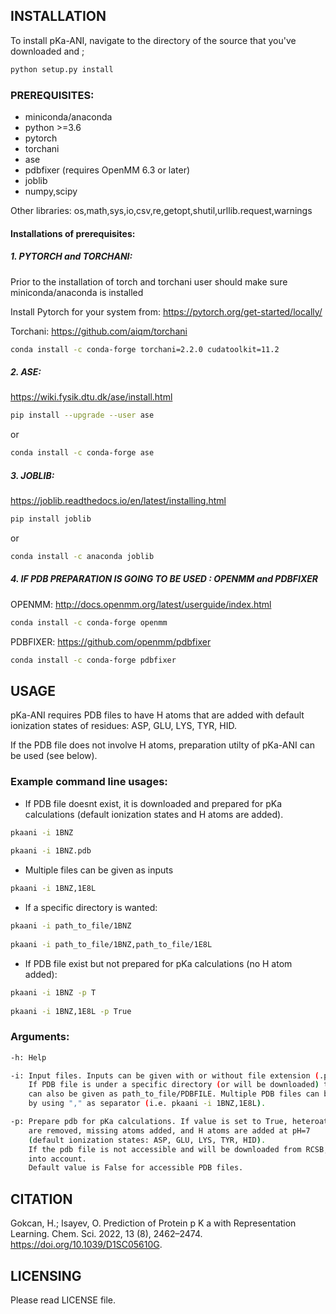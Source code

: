## INSTALLATION

To install pKa-ANI, navigate to the directory of the source that you've downloaded and ;
   
```bash     
python setup.py install
```

### **PREREQUISITES:**

* miniconda/anaconda
* python >=3.6
* pytorch
* torchani
* ase
* pdbfixer (requires OpenMM 6.3 or later)
* joblib
* numpy,scipy

Other libraries: os,math,sys,io,csv,re,getopt,shutil,urllib.request,warnings 

#### Installations of prerequisites: 

##### **1. PYTORCH and TORCHANI:**

Prior to the installation of torch and torchani user should make sure miniconda/anaconda is installed

Install Pytorch for your system from: https://pytorch.org/get-started/locally/

Torchani: https://github.com/aiqm/torchani

```bash
conda install -c conda-forge torchani=2.2.0 cudatoolkit=11.2
```

##### **2. ASE:**

https://wiki.fysik.dtu.dk/ase/install.html

```bash
pip install --upgrade --user ase
```

or

```bash
conda install -c conda-forge ase
```

##### **3. JOBLIB:**

https://joblib.readthedocs.io/en/latest/installing.html

```bash
pip install joblib
```

or

```bash
conda install -c anaconda joblib
```

##### **4. IF PDB PREPARATION IS GOING TO BE USED : OPENMM and PDBFIXER**

OPENMM: http://docs.openmm.org/latest/userguide/index.html

```bash
conda install -c conda-forge openmm
```		

PDBFIXER: https://github.com/openmm/pdbfixer

```bash
conda install -c conda-forge pdbfixer
```
		
## **USAGE**

pKa-ANI requires PDB files to have H atoms that are added with default ionization states of residues: ASP, GLU, LYS, TYR, HID. 

If the PDB file does not involve H atoms, preparation utilty of pKa-ANI can be used (see below). 


### Example command line usages:

* If PDB file doesnt exist, it is downloaded and prepared for pKa calculations (default ionization states and H atoms are added).

```bash
pkaani -i 1BNZ
      
pkaani -i 1BNZ.pdb
```

* Multiple files can be given as inputs

```bash
pkaani -i 1BNZ,1E8L
```

* If a specific directory is wanted:

```bash
pkaani -i path_to_file/1BNZ
      
pkaani -i path_to_file/1BNZ,path_to_file/1E8L
```

* If PDB file exist but not prepared for pKa calculations (no H atom added):

```bash
pkaani -i 1BNZ -p T
      
pkaani -i 1BNZ,1E8L -p True
```

### Arguments: 

```bash
-h: Help

-i: Input files. Inputs can be given with or without file extension (.pdb). 
    If PDB file is under a specific directory (or will be downloaded) the path                 
    can also be given as path_to_file/PDBFILE. Multiple PDB files can be given 
    by using "," as separator (i.e. pkaani -i 1BNZ,1E8L).

-p: Prepare pdb for pKa calculations. If value is set to True, heteroatoms (except DNA and RNA) 
    are removed, missing atoms added, and H atoms are added at pH=7 
    (default ionization states: ASP, GLU, LYS, TYR, HID). 
    If the pdb file is not accessible and will be downloaded from RCSB, its value is not taken 
    into account. 
    Default value is False for accessible PDB files.
```				 

## **CITATION**

Gokcan, H.; Isayev, O. Prediction of Protein p K a with Representation Learning. Chem. Sci. 2022, 13 (8), 2462–2474. https://doi.org/10.1039/D1SC05610G.				 
## **LICENSING**

Please read LICENSE file.

